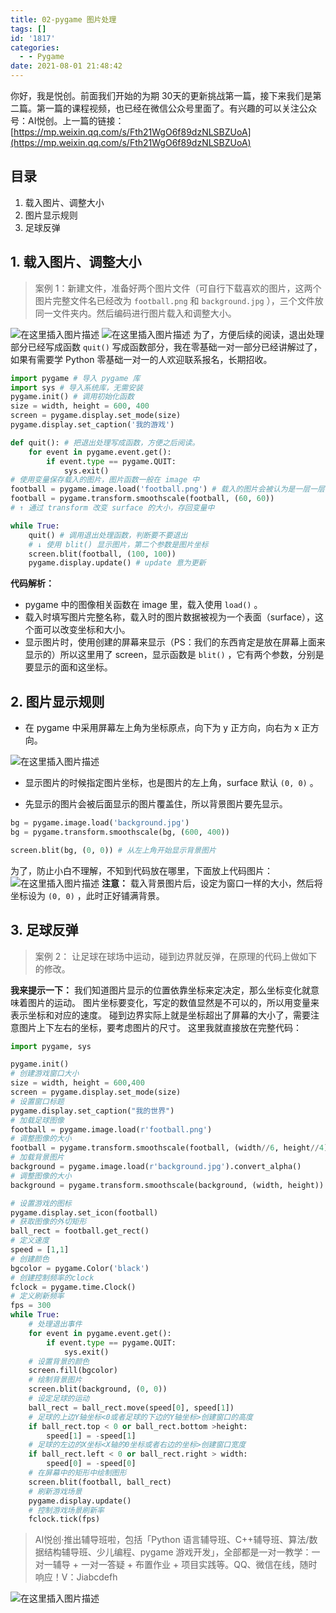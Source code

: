 ```yaml
---
title: 02-pygame 图片处理
tags: []
id: '1817'
categories:
  - - Pygame
date: 2021-08-01 21:48:42
---
```


你好，我是悦创。前面我们开始的为期 30天的更新挑战第一篇，接下来我们是第二篇。第一篇的课程视频，也已经在微信公众号里面了。有兴趣的可以关注公众号：AI悦创。上一篇的链接：[https://mp.weixin.qq.com/s/Fth21WgO6f89dzNLSBZUoA](https://mp.weixin.qq.com/s/Fth21WgO6f89dzNLSBZUoA)

## 目录

1.  载入图片、调整大小
2.  图片显示规则
3.  足球反弹

## 1\. 载入图片、调整大小

> 案例 1：新建文件，准备好两个图片文件（可自行下载喜欢的图片，这两个图片完整文件名已经改为 `football.png` 和 `background.jpg` ），三个文件放同一文件夹内。然后编码进行图片载入和调整大小。

![在这里插入图片描述](https://img-blog.csdnimg.cn/d4942496a4bd4604bdefe137d1d0569a.jpg) ![在这里插入图片描述](https://img-blog.csdnimg.cn/d880fc4f4d634b3c8367e4811a5600b8.png) 为了，方便后续的阅读，退出处理部分已经写成函数 `quit()` 写成函数部分，我在零基础一对一部分已经讲解过了，如果有需要学 Python 零基础一对一的人欢迎联系报名，长期招收。

```python
import pygame # 导入 pygame 库
import sys # 导入系统库，无需安装
pygame.init() # 调用初始化函数
size = width, height = 600, 400
screen = pygame.display.set_mode(size)
pygame.display.set_caption('我的游戏')

def quit(): # 把退出处理写成函数，方便之后阅读。
    for event in pygame.event.get():
        if event.type == pygame.QUIT:
            sys.exit()
# 使用变量保存载入的图片，图片函数一般在 image 中
football = pygame.image.load('football.png') # 载入的图片会被认为是一层一层的面，称为 surface
football = pygame.transform.smoothscale(football, (60, 60))
# ↑ 通过 transform 改变 surface 的大小，存回变量中

while True:
    quit() # 调用退出处理函数，判断要不要退出
    # ↓ 使用 blit() 显示图片，第二个参数是图片坐标
    screen.blit(football, (100, 100))
    pygame.display.update() # update 意为更新
```

**代码解析：**

*   pygame 中的图像相关函数在 image 里，载入使用 `load()` 。
*   载入时填写图片完整名称，载入时的图片数据被视为一个表面（surface），这个面可以改变坐标和大小。
*   显示图片时，使用创建的屏幕来显示（PS：我们的东西肯定是放在屏幕上面来显示的）所以这里用了 screen，显示函数是 `blit()` ，它有两个参数，分别是要显示的面和这坐标。

## 2\. 图片显示规则

*   在 pygame 中采用屏幕左上角为坐标原点，向下为 y 正方向，向右为 x 正方向。

![在这里插入图片描述](https://img-blog.csdnimg.cn/4b4068c545f74860bc35d64468109ac6.png?x-oss-process=image/watermark,type_ZmFuZ3poZW5naGVpdGk,shadow_10,text_aHR0cHM6Ly9ibG9nLmNzZG4ubmV0L3FxXzMzMjU0NzY2,size_16,color_FFFFFF,t_70)

*   显示图片的时候指定图片坐标，也是图片的左上角，surface 默认 `(0, 0)` 。
    
*   先显示的图片会被后面显示的图片覆盖住，所以背景图片要先显示。
    

```python
bg = pygame.image.load('background.jpg')
bg = pygame.transform.smoothscale(bg, (600, 400))
```

```python
screen.blit(bg, (0, 0)) # 从左上角开始显示背景图片
```

为了，防止小白不理解，不知到代码放在哪里，下面放上代码图片： ![在这里插入图片描述](https://img-blog.csdnimg.cn/cac14ffdd62b4abe9fce6c33cfc15c15.png?x-oss-process=image/watermark,type_ZmFuZ3poZW5naGVpdGk,shadow_10,text_aHR0cHM6Ly9ibG9nLmNzZG4ubmV0L3FxXzMzMjU0NzY2,size_16,color_FFFFFF,t_70) **注意：** 载入背景图片后，设定为窗口一样的大小，然后将坐标设为 `(0, 0)` ，此时正好铺满背景。

## 3\. 足球反弹

> 案例 2： 让足球在球场中运动，碰到边界就反弹，在原理的代码上做如下的修改。

**我来提示一下：** 我们知道图片显示的位置依靠坐标来定决定，那么坐标变化就意味着图片的运动。 图片坐标要变化，写定的数值显然是不可以的，所以用变量来表示坐标和对应的速度。 碰到边界实际上就是坐标超出了屏幕的大小了，需要注意图片上下左右的坐标，要考虑图片的尺寸。 这里我就直接放在完整代码：

```python
import pygame, sys

pygame.init()
# 创建游戏窗口大小
size = width, height = 600,400
screen = pygame.display.set_mode(size)
# 设置窗口标题
pygame.display.set_caption("我的世界")
# 加载足球图像
football = pygame.image.load(r'football.png')
# 调整图像的大小
football = pygame.transform.smoothscale(football, (width//6, height//4))
# 加载背景图片
background = pygame.image.load(r'background.jpg').convert_alpha()
# 调整图像的大小
background = pygame.transform.smoothscale(background, (width, height))

# 设置游戏的图标
pygame.display.set_icon(football)
# 获取图像的外切矩形
ball_rect = football.get_rect()
# 定义速度
speed = [1,1]
# 创建颜色
bgcolor = pygame.Color('black')
# 创建控制频率的clock
fclock = pygame.time.Clock()
# 定义刷新频率
fps = 300
while True:
    # 处理退出事件
    for event in pygame.event.get():
        if event.type == pygame.QUIT:
            sys.exit()
    # 设置背景的颜色
    screen.fill(bgcolor)
    # 绘制背景图片
    screen.blit(background, (0, 0))
    # 设定足球的运动
    ball_rect = ball_rect.move(speed[0], speed[1])
    # 足球的上边Y轴坐标<0或者足球的下边的Y轴坐标>创建窗口的高度
    if ball_rect.top < 0 or ball_rect.bottom >height:
        speed[1] = -speed[1]
    # 足球的左边的X坐标<X轴的0坐标或者右边的坐标>创建窗口宽度
    if ball_rect.left < 0 or ball_rect.right > width:
        speed[0] = -speed[0]
    # 在屏幕中的矩形中绘制图形
    screen.blit(football, ball_rect)
    # 刷新游戏场景
    pygame.display.update()
    # 控制游戏场景刷新率
    fclock.tick(fps)
```

> AI悦创·推出辅导班啦，包括「Python 语言辅导班、C++辅导班、算法/数据结构辅导班、少儿编程、pygame 游戏开发」，全部都是一对一教学：一对一辅导 + 一对一答疑 + 布置作业 + 项目实践等。QQ、微信在线，随时响应！V：Jiabcdefh

![在这里插入图片描述](https://img-blog.csdnimg.cn/354fb7f2362b4fa19db1ff92563d12c9.png)